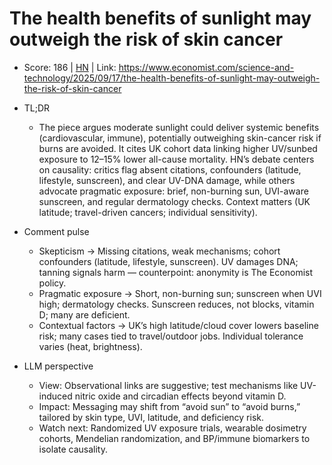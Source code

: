# The health benefits of sunlight may outweigh the risk of skin cancer

- Score: 186 | [HN](https://news.ycombinator.com/item?id=45298034) | Link: https://www.economist.com/science-and-technology/2025/09/17/the-health-benefits-of-sunlight-may-outweigh-the-risk-of-skin-cancer

- TL;DR
  - The piece argues moderate sunlight could deliver systemic benefits (cardiovascular, immune), potentially outweighing skin-cancer risk if burns are avoided. It cites UK cohort data linking higher UV/sunbed exposure to 12–15% lower all-cause mortality. HN’s debate centers on causality: critics flag absent citations, confounders (latitude, lifestyle, sunscreen), and clear UV-DNA damage, while others advocate pragmatic exposure: brief, non-burning sun, UVI-aware sunscreen, and regular dermatology checks. Context matters (UK latitude; travel-driven cancers; individual sensitivity).

- Comment pulse
  - Skepticism → Missing citations, weak mechanisms; cohort confounders (latitude, lifestyle, sunscreen). UV damages DNA; tanning signals harm — counterpoint: anonymity is The Economist policy.
  - Pragmatic exposure → Short, non-burning sun; sunscreen when UVI high; dermatology checks. Sunscreen reduces, not blocks, vitamin D; many are deficient.
  - Contextual factors → UK’s high latitude/cloud cover lowers baseline risk; many cases tied to travel/outdoor jobs. Individual tolerance varies (heat, brightness).

- LLM perspective
  - View: Observational links are suggestive; test mechanisms like UV-induced nitric oxide and circadian effects beyond vitamin D.
  - Impact: Messaging may shift from “avoid sun” to “avoid burns,” tailored by skin type, UVI, latitude, and deficiency risk.
  - Watch next: Randomized UV exposure trials, wearable dosimetry cohorts, Mendelian randomization, and BP/immune biomarkers to isolate causality.
